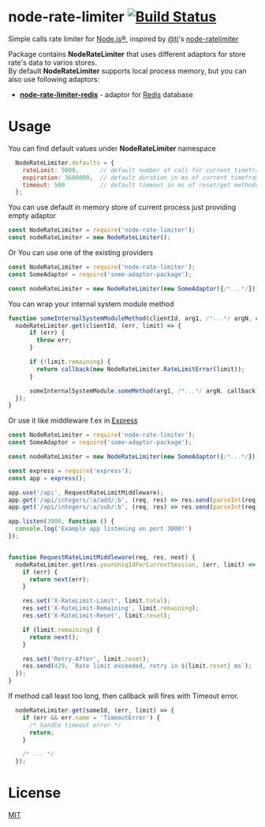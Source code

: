 # node-rate-limiter [![Build Status](https://travis-ci.org/mujichOk/node-rate-limiter.svg?branch=master)](https://travis-ci.org/mujichOk/node-rate-limiter)

  Simple calls rate limiter for [Node.js®](https://nodejs.org), inspired by [@tj](https://github.com/tj)'s [node-ratelimiter](https://github.com/tj/node-ratelimiter)
 
  Package contains **NodeRateLimiter** that uses different adaptors for store rate's data to varios stores.<br/> 
  By default **NodeRateLimiter** supports local process memory, but you can also use following adaptors:
   - **[node-rate-limiter-redis](https://github.com/mujichOk/node-rate-limiter-redis)** - adaptor for [Redis](https://redis.io) database 

# Usage

You can find default values under **NodeRateLimiter** namespace 

```js
  NodeRateLimiter.defaults = {
    rateLimit: 5000,      // default number of call for current timeframe
    expiration: 3600000,  // default duration in ms of current timeframe
    timeout: 500          // default timeout in ms of reset/get methods call
  };
```

You can use default in memory store of current process just providing empty adaptor

```js
const NodeRateLimiter = require('node-rate-limiter');
const nodeRateLimiter = new NodeRateLimiter();
```

Or You can use one of the existing providers 

```js
const NodeRateLimiter = require('node-rate-limiter');
const SomeAdaptor = require('some-adaptor-package');

const nodeRateLimiter = new NodeRateLimiter(new SomeAdaptor({/*...*/}));
```

You can wrap your internal system module method

```js
function someInternalSystemModuleMethod(clientId, arg1, /*...*/ argN, callback) {
  nodeRateLimiter.get(clientId, (err, limit) => {
      if (err) {
        throw err;
      }

      if (!limit.remaining) {
        return callback(new NodeRateLimiter.RateLimitError(limit));
      }

      someInternalSystemModule.someMethod(arg1, /*...*/ argN, callback);
  });
}
```

Or use it like middleware f.ex in [Express](http://expressjs.com)

```js
const NodeRateLimiter = require('node-rate-limiter');
const SomeAdaptor = require('some-adaptor-package');

const nodeRateLimiter = new NodeRateLimiter(new SomeAdaptor({/*...*/}));

const express = require('express');
const app = express();

app.use('/api', RequestRateLimitMiddleware);
app.get('/api/integers/:a/add/:b', (req, res) => res.send(parseInt(req.params.a) + parseInt(req.params.b)));
app.get('/api/integers/:a/sub/:b', (req, res) => res.send(parseInt(req.params.a) - parseInt(req.params.b)));

app.listen(3000, function () {
  console.log('Example app listening on port 3000!')
});


function RequestRateLimitMiddleware(req, res, next) {
  nodeRateLimiter.get(res.yourUniqIdForCurrentSession, (err, limit) => {
    if (err) {
      return next(err);
    }

    res.set('X-RateLimit-Limit', limit.total);
    res.set('X-RateLimit-Remaining', limit.remaining);
    res.set('X-RateLimit-Reset', limit.reset);

    if (limit.remaining) {
      return next();
    }

    res.set('Retry-After', limit.reset);
    res.send(429, `Rate limit exceeded, retry in ${limit.reset} ms`);
  });
}
```

If method call least too long, then callback will fires with Timeout error.

```js
  nodeRateLimiter.get(someId, (err, limit) => {
    if (err && err.name = 'TimeoutError') {
      /* handle timeout error */
      return;
    }

    /* ... */
  });
```

# License

  [MIT](https://raw.githubusercontent.com/mujichOk/node-rate-limiter/master/LICENSE)
